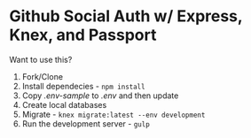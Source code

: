 # Github Social Auth w/ Express, Knex, and Passport

Want to use this?

1. Fork/Clone
1. Install dependecies - `npm install`
1. Copy *.env-sample* to *.env* and then update
1. Create local databases
1. Migrate - `knex migrate:latest --env development`
1. Run the development server - `gulp`
